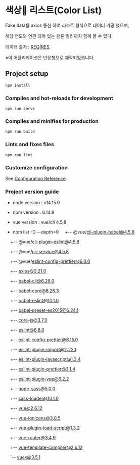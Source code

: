 # 색상🎨 리스트(Color List)
Fake data를 axios 통신 하여 리스트 형식으로 데이터 가공 했으며,

해당 연도와 연관 되어 있는 팬톤 컬러까지 함께 볼 수 있다.

데이터 출처 : [REQ|RES](https://reqres.in/).

※이 어플리케이션은 반응형으로 제작되었습니다.

## Project setup
```
npm install
```

### Compiles and hot-reloads for development
```
npm run serve
```

### Compiles and minifies for production
```
npm run build
```

### Lints and fixes files
```
npm run lint
```

### Customize configuration
See [Configuration Reference](https://cli.vuejs.org/config/).

### Project version guide
* node version : v14.15.0

* npm version : 6.14.8

* vue version : vue/cli 4.5.8

* npm list -D --depth=0
&nbsp;&nbsp;&nbsp;&nbsp;+-- @vue/cli-plugin-babel@4.5.8

&nbsp;&nbsp;&nbsp;&nbsp;+-- @vue/cli-plugin-eslint@4.5.8

&nbsp;&nbsp;&nbsp;&nbsp;+-- @vue/cli-service@4.5.8

&nbsp;&nbsp;&nbsp;&nbsp;+-- @vue/eslint-config-prettier@6.0.0

&nbsp;&nbsp;&nbsp;&nbsp;+-- axios@0.21.0

&nbsp;&nbsp;&nbsp;&nbsp;+-- babel-cli@6.26.0

&nbsp;&nbsp;&nbsp;&nbsp;+-- babel-core@6.26.3

&nbsp;&nbsp;&nbsp;&nbsp;+-- babel-eslint@10.1.0

&nbsp;&nbsp;&nbsp;&nbsp;+-- babel-preset-es2015@6.24.1

&nbsp;&nbsp;&nbsp;&nbsp;+-- core-js@3.7.0

&nbsp;&nbsp;&nbsp;&nbsp;+-- eslint@6.8.0

&nbsp;&nbsp;&nbsp;&nbsp;+-- eslint-config-prettier@6.15.0

&nbsp;&nbsp;&nbsp;&nbsp;+-- eslint-plugin-import@2.22.1

&nbsp;&nbsp;&nbsp;&nbsp;+-- eslint-plugin-javascript@1.3.4

&nbsp;&nbsp;&nbsp;&nbsp;+-- eslint-plugin-prettier@3.1.4

&nbsp;&nbsp;&nbsp;&nbsp;+-- eslint-plugin-vue@6.2.2

&nbsp;&nbsp;&nbsp;&nbsp;+-- node-sass@5.0.0

&nbsp;&nbsp;&nbsp;&nbsp;+-- sass-loader@10.1.0

&nbsp;&nbsp;&nbsp;&nbsp;+-- vue@2.6.12

&nbsp;&nbsp;&nbsp;&nbsp;+-- vue-ionicons@3.0.5

&nbsp;&nbsp;&nbsp;&nbsp;+-- vue-plugin-load-script@1.3.2

&nbsp;&nbsp;&nbsp;&nbsp;+-- vue-router@3.4.9

&nbsp;&nbsp;&nbsp;&nbsp;+-- vue-template-compiler@2.6.12

&nbsp;&nbsp;&nbsp;&nbsp;`-- vuex@3.5.1
